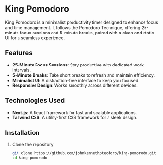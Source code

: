 # King Pomodoro

King Pomodoro is a minimalist productivity timer designed to enhance focus and time management. It follows the Pomodoro Technique, offering 25-minute focus sessions and 5-minute breaks, paired with a clean and static UI for a seamless experience.

## Features

- **25-Minute Focus Sessions**: Stay productive with dedicated work intervals.
- **5-Minute Breaks**: Take short breaks to refresh and maintain efficiency.
- **Minimalist UI**: A distraction-free interface to keep you focused.
- **Responsive Design**: Works smoothly across different devices.

## Technologies Used

- **Next.js**: A React framework for fast and scalable applications.
- **Tailwind CSS**: A utility-first CSS framework for a sleek design.

## Installation

1. Clone the repository:
   ```bash
   git clone https://github.com/johnkennethpteodoro/king-pomorodo.git
   cd king-pomorodo
